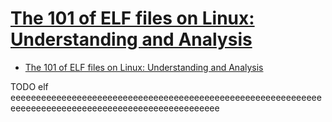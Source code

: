 # [The 101 of ELF files on Linux: Understanding and Analysis](https://linux-audit.com/elf-binaries-on-linux-understanding-and-analysis/)

- [The 101 of ELF files on Linux: Understanding and Analysis](#the-101-of-elf-files-on-linux-understanding-and-analysis)

















TODO elf eeeeeeeeeeeeeeeeeeeeeeeeeeeeeeeeeeeeeeeeeeeeeeeeeeeeeeeeeeeeeeeeeeeeeeeeeeeeeeeeeeeeeeeeeeeeeeeeeeeeee